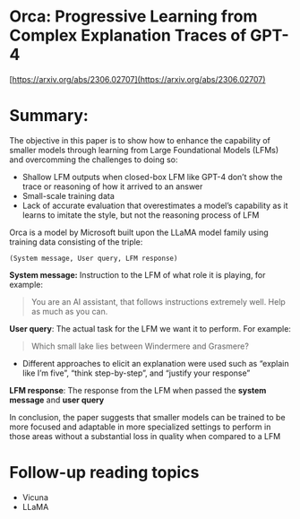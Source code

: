 # Orca: Progressive Learning from Complex Explanation Traces of GPT-4

[https://arxiv.org/abs/2306.02707](https://arxiv.org/abs/2306.02707)

# Summary:

The objective in this paper is to show how to enhance the capability of smaller models through learning from Large Foundational Models (LFMs) and overcomming the challenges to doing so:

- Shallow LFM outputs when closed-box LFM like GPT-4 don’t show the trace or reasoning of how it arrived to an answer
- Small-scale training data
- Lack of accurate evaluation that overestimates a model’s capability as it learns to imitate the style, but not the reasoning process of LFM

Orca is a model by Microsoft built upon the LLaMA model family using training data consisting of the triple: 

```
(System message, User query, LFM response)
```

********************System message:******************** Instruction to the LFM of what role it is playing, for example:

> You are an AI assistant, that follows instructions extremely well. Help as much as you can.
> 

**********************User query**********************: The actual task for the LFM we want it to perform. For example:

> Which small lake lies between Windermere and Grasmere?
> 
- Different approaches to elicit an explanation were used such as “explain like I’m five”, “think step-by-step”, and “justify your response”

**LFM response**: The response from the LFM when passed the **************system message************** and **********user query********** 

In conclusion, the paper suggests that smaller models can be trained to be more focused and adaptable in more specialized settings to perform in those areas without a substantial loss in quality when compared to a LFM

# Follow-up reading topics

- Vicuna
- LLaMA